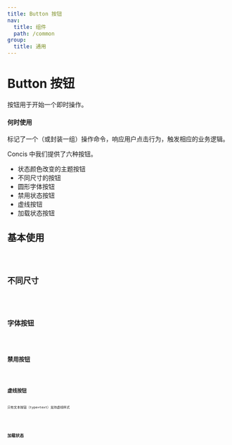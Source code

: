 ```yaml
---
title: Button 按钮
nav:
  title: 组件
  path: /common
group:
  title: 通用
---
```


# Button 按钮

按钮用于开始一个即时操作。

#### 何时使用

<p>标记了一个（或封装一组）操作命令，响应用户点击行为，触发相应的业务逻辑。</p>
<p></p>
<p>Concis 中我们提供了六种按钮。</p>

- 状态颜色改变的主题按钮
- 不同尺寸的按钮
- 圆形字体按钮
- 禁用状态按钮
- 虚线按钮
- 加载状态按钮

## 基本使用

<code src="./demos/index1.tsx" />

## 不同尺寸

<code src="./demos/index2.tsx" />

## 字体按钮

<code src="./demos/index3.tsx" />

## 禁用按钮

<code src="./demos/index4.tsx" />

## 虚线按钮

<p>只有文本按钮（type=text）支持虚线样式</p>

<code src="./demos/index5.tsx" />

## 加载状态

<code src="./demos/index6.tsx" />

<API></API>
